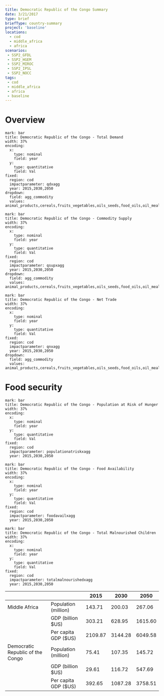 ```yaml
---
title: Democratic Republic of the Congo Summary
date: 3/21/2017
type: brief
briefType: country-summary
project: 'baseline'
locations:
  - cod
  - middle_africa
  - africa
scenarios:
 - SSP2_GFDL
 - SSP2_HGEM
 - SSP2_MIROC
 - SSP2_IPSL
 - SSP2_NOCC
tags:
 - cod
 - middle_africa
 - africa
 - baseline
---
```

# Overview 

```chart
mark: bar
title: Democratic Republic of the Congo - Total Demand
width: 37%
encoding:
  x:
    type: nominal
    field: year
  y:
    type: quantitative
    field: Val
fixed:
  region: cod
  impactparameter: qdxagg
  year: 2015,2030,2050
dropdown:
  field: agg_commodity
  values: animal_products,cereals,fruits_vegetables,oils_seeds,food_oils,oil_meals,other,pulses,roots_tubers,sugar
```

```chart
mark: bar
title: Democratic Republic of the Congo - Commodity Supply
width: 37%
encoding:
  x:
    type: nominal
    field: year
  y:
    type: quantitative
    field: Val
fixed:
  region: cod
  impactparameter: qsupxagg
  year: 2015,2030,2050
dropdown:
  field: agg_commodity
  values: animal_products,cereals,fruits_vegetables,oils_seeds,food_oils,oil_meals,other,pulses,roots_tubers,sugar
```

```chart
mark: bar
title: Democratic Republic of the Congo - Net Trade
width: 37%
encoding:
  x:
    type: nominal
    field: year
  y:
    type: quantitative
    field: Val
fixed:
  region: cod
  impactparameter: qnxagg
  year: 2015,2030,2050
dropdown:
  field: agg_commodity
  values: animal_products,cereals,fruits_vegetables,oils_seeds,food_oils,oil_meals,other,pulses,roots_tubers,sugar
```

# Food security

```chart
mark: bar
title: Democratic Republic of the Congo - Population at Risk of Hunger
width: 37%
encoding:
  x:
    type: nominal
    field: year
  y:
    type: quantitative
    field: Val
fixed:
  region: cod
  impactparameter: populationatriskxagg
  year: 2015,2030,2050
```

```chart
mark: bar
title: Democratic Republic of the Congo - Food Availability
width: 37%
encoding:
  x:
    type: nominal
    field: year
  y:
    type: quantitative
    field: Val
fixed:
  region: cod
  impactparameter: foodavailxagg
  year: 2015,2030,2050
```

```chart
mark: bar
title: Democratic Republic of the Congo - Total Malnourished Children
width: 37%
encoding:
  x:
    type: nominal
    field: year
  y:
    type: quantitative
    field: Val
fixed:
  region: cod
  impactparameter: totalmalnourishedxagg
  year: 2015,2030,2050
```

|   |   | 2015 | 2030 | 2050 |
|---|---|---|---|---|
| Middle Africa | Population (million) | 143.71 | 200.03 | 267.06 |
|  | GDP (billion $US) | 303.21 | 628.95 | 1615.60 |
|  | Per capita GDP ($US) | 2109.87 | 3144.28 | 6049.58 |
| Democratic Republic of the Congo | Population (million) | 75.41 | 107.35 | 145.72 |
|  | GDP (billion $US) | 29.61 | 116.72 | 547.69 |
|  | Per capita GDP ($US) | 392.65| 1087.28| 3758.51|